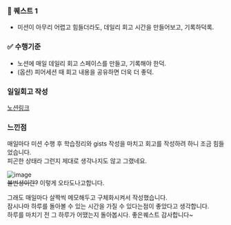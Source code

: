 ### 🐤 퀘스트 1

- 미션이 아무리 어렵고 힘들더라도, 데일리 회고 시간을 만들어보고, 기록하덕록.

### ✅ 수행기준

- 노션에 매일 데일리 회고 스페이스를 만들고, 기록해야 한덕.
- (옵션) 피어세션 때 회고 내용을 공유하면 더욱 더 좋덕.

### 일일회고 작성
[노션링크](https://fascinated-innocent-f0c.notion.site/b7d151c9582c4944a8a429893548896c?pvs=4)

### 느낀점
매일마다 미션 수행 후 학습정리와 gists 작성을 마치고 회고를 작성하려 하니 조금 힘들었습니다.  
피곤한 상태라 그런지 제대로 생각나지도 않고 그랬네요.  

![image](https://gist.github.com/user-attachments/assets/de779f30-4f68-407c-8fbe-ddded14c8f35)  
~~불번셩이란?~~ 이렇게 오타도나고합니다.

그래도 매일마다 살짝씩 메모해두고 구체화시켜서 작성했습니다.  
잠시나마 하루를 돌아볼 수 있는 시간을 가질 수 있다는점이 좋았다고 생각합니다.  
하루를 마치기 전 그 하루가 어땠는지 돌아봅시다. 좋은퀘스트 감사합니다~